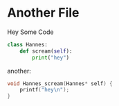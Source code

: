 ---
---

# Another File

Hey Some Code

```py
class Hannes:
    def scream(self):
        print("hey")
```

another:

```c
void Hannes_scream(Hannes* self) {
    printf("hey\n");
}

```